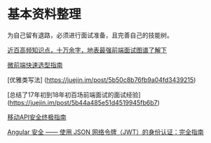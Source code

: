 # 基本资料整理


为自己留有退路，必须进行面试准备，且完善自己的技能树。


[近百高频知识点，十万余字，地表最强前端面试图谱了解下](https://juejin.im/post/5b4a9136f265da0f990d49cb)

[微前端快速选型指南](https://juejin.im/entry/5b511da06fb9a04f9a5cd2c9)

[优雅类写法]
(https://juejin.im/post/5b50c8b76fb9a04fd3439215)

[总结了17年初到18年初百场前端面试的面试经验]
(https://juejin.im/post/5b44a485e51d4519945fb6b7)

[移动API安全终极指南](https://juejin.im/entry/5a5d9bbdf265da3e49800d63)

[Angular 安全 —— 使用 JSON 网络令牌（JWT）的身份认证：完全指南](https://juejin.im/post/5a64267c518825734e3e5c22)